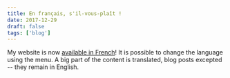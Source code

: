 ```yaml
---
title: En français, s'il-vous-plaît !
date: 2017-12-29
draft: false
tags: ['blog']
---
```


My website is now [available in French](/fr/)! It is possible to change the language using the menu. A big part of the content is translated, blog posts excepted -- they remain in English.
